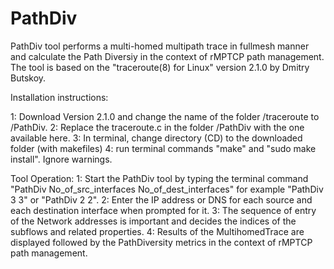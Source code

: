 # PathDiv
PathDiv tool performs a multi-homed multipath trace in fullmesh manner and calculate the Path Diversiy in the context of rMPTCP path management. The tool is based on the "traceroute(8) for Linux" version 2.1.0 by Dmitry Butskoy. 

Installation instructions:

1: Download Version 2.1.0 and change the name of the folder /traceroute to /PathDiv.
2: Replace the traceroute.c in the folder /PathDiv with the one available here.
3: In terminal, change directory (CD) to the downloaded folder (with makefiles)
4: run terminal commands "make" and "sudo make install". Ignore warnings.

Tool Operation: 
1: Start the PathDiv tool by typing the terminal command "PathDiv No_of_src_interfaces No_of_dest_interfaces" for example "PathDiv 3 3" or "PathDiv 2 2".
2: Enter the IP address or DNS for each source and each destination interface when prompted for it.
3: The sequence of entry of the Network addresses is important and decides the indices of the subflows and related properties.
4: Results of the MultihomedTrace are displayed followed by the PathDiversity metrics in the context of rMPTCP path management.
